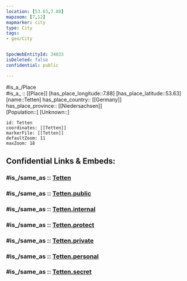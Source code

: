 ```yaml
---
location: [53.63,7.88] 
mapzoom: [7,12] 
mapmarker: city 
type: City
tags:
- geo/City


SpocWebEntityId: 34833
isDeleted: false
confidential: public

---
```

#is_a_/Place  
#is_a_ :: [[Place]] 
[has_place_longitude::7.88] 
[has_place_latitude::53.63] 
[name::Tetten] 
has_place_country:: [[Germany]]  
has_place_province:: [[Niedersachsen]]  
[Population::] 
[Unknown::] 


```leaflet
id: Tetten
coordinates: [[Tetten]] 
markerFile: [[Tetten]] 
defaultZoom: 11 
maxZoom: 18
```


## Confidential Links & Embeds: 

### #is_/same_as :: [Tetten](/_Standards/Earth/Continent/Europe/Europe~Central/Germany/Germany~West/Niedersachsen/counties~Niedersachsen/Friesland/cities~Friesland/Wangerland/boroughs~Wangerland/Tetten.md) 

### #is_/same_as :: [Tetten.public](/_public/Earth/Continent/Europe/Europe~Central/Germany/Germany~West/Niedersachsen/counties~Niedersachsen/Friesland/cities~Friesland/Wangerland/boroughs~Wangerland/Tetten.public.md) 

### #is_/same_as :: [Tetten.internal](/_internal/Earth/Continent/Europe/Europe~Central/Germany/Germany~West/Niedersachsen/counties~Niedersachsen/Friesland/cities~Friesland/Wangerland/boroughs~Wangerland/Tetten.internal.md) 

### #is_/same_as :: [Tetten.protect](/_protect/Earth/Continent/Europe/Europe~Central/Germany/Germany~West/Niedersachsen/counties~Niedersachsen/Friesland/cities~Friesland/Wangerland/boroughs~Wangerland/Tetten.protect.md) 

### #is_/same_as :: [Tetten.private](/_private/Earth/Continent/Europe/Europe~Central/Germany/Germany~West/Niedersachsen/counties~Niedersachsen/Friesland/cities~Friesland/Wangerland/boroughs~Wangerland/Tetten.private.md) 

### #is_/same_as :: [Tetten.personal](/_personal/Earth/Continent/Europe/Europe~Central/Germany/Germany~West/Niedersachsen/counties~Niedersachsen/Friesland/cities~Friesland/Wangerland/boroughs~Wangerland/Tetten.personal.md) 

### #is_/same_as :: [Tetten.secret](/_secret/Earth/Continent/Europe/Europe~Central/Germany/Germany~West/Niedersachsen/counties~Niedersachsen/Friesland/cities~Friesland/Wangerland/boroughs~Wangerland/Tetten.secret.md)


